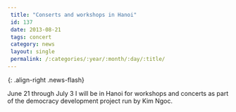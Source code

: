 ```yaml
---
 title: "Conserts and workshops in Hanoi"
 id: 137
 date: 2013-08-21
 tags: concert
 category: news
 layout: single
 permalink: /:categories/:year/:month/:day/:title/
---
```

![image-right](/assets/images/spacer.gif){: .align-right .news-flash}

June 21 through July 3 I will be in Hanoi for workshops and concerts as part of the democracy development project run by Kim Ngoc.

